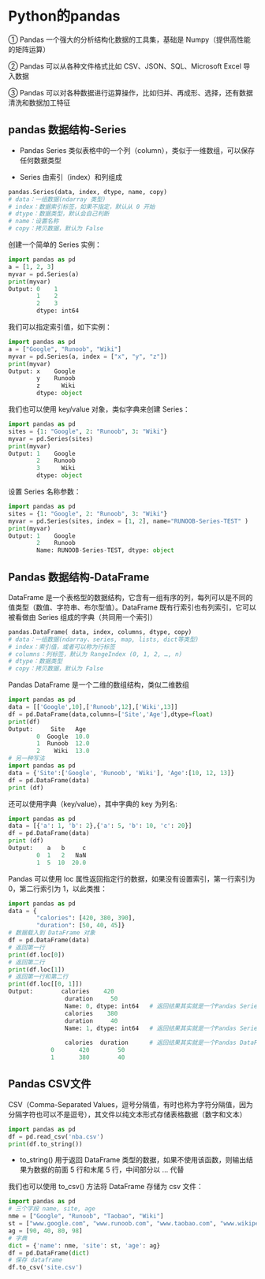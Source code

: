 # Python的pandas

① Pandas 一个强大的分析结构化数据的工具集，基础是 Numpy（提供高性能的矩阵运算）

② Pandas 可以从各种文件格式比如 CSV、JSON、SQL、Microsoft Excel 导入数据

③ Pandas 可以对各种数据进行运算操作，比如归并、再成形、选择，还有数据清洗和数据加工特征

## pandas 数据结构-Series

- Pandas Series 类似表格中的一个列（column），类似于一维数组，可以保存任何数据类型

- Series 由索引（index）和列组成

```python
pandas.Series(data, index, dtype, name, copy)
# data：一组数据(ndarray 类型)
# index：数据索引标签，如果不指定，默认从 0 开始
# dtype：数据类型，默认会自己判断
# name：设置名称
# copy：拷贝数据，默认为 False
```

创建一个简单的 Series 实例：

```python
import pandas as pd
a = [1, 2, 3]
myvar = pd.Series(a)
print(myvar)
Output: 0    1
        1    2
        2    3
        dtype: int64
```

我们可以指定索引值，如下实例：

```python
import pandas as pd
a = ["Google", "Runoob", "Wiki"]
myvar = pd.Series(a, index = ["x", "y", "z"])
print(myvar)
Output: x    Google
        y    Runoob
        z      Wiki
        dtype: object
```

我们也可以使用 key/value 对象，类似字典来创建 Series：

```python
import pandas as pd
sites = {1: "Google", 2: "Runoob", 3: "Wiki"}
myvar = pd.Series(sites)
print(myvar)
Output: 1    Google
        2    Runoob
        3      Wiki
        dtype: object
```

设置 Series 名称参数：

```python
import pandas as pd
sites = {1: "Google", 2: "Runoob", 3: "Wiki"}
myvar = pd.Series(sites, index = [1, 2], name="RUNOOB-Series-TEST" )
print(myvar)
Output: 1    Google
        2    Runoob
        Name: RUNOOB-Series-TEST, dtype: object
```

## Pandas 数据结构-DataFrame

DataFrame 是一个表格型的数据结构，它含有一组有序的列，每列可以是不同的值类型（数值、字符串、布尔型值）。DataFrame 既有行索引也有列索引，它可以被看做由 Series 组成的字典（共同用一个索引）

```python
pandas.DataFrame( data, index, columns, dtype, copy)
# data：一组数据(ndarray、series, map, lists, dict等类型)
# index：索引值，或者可以称为行标签
# columns：列标签，默认为 RangeIndex (0, 1, 2, …, n) 
# dtype：数据类型
# copy：拷贝数据，默认为 False
```

Pandas DataFrame 是一个二维的数组结构，类似二维数组

```python
import pandas as pd
data = [['Google',10],['Runoob',12],['Wiki',13]]
df = pd.DataFrame(data,columns=['Site','Age'],dtype=float)
print(df)
Output:     Site   Age
        0  Google  10.0
        1  Runoob  12.0
        2    Wiki  13.0
# 另一种写法
import pandas as pd
data = {'Site':['Google', 'Runoob', 'Wiki'], 'Age':[10, 12, 13]}
df = pd.DataFrame(data)
print (df)
```

还可以使用字典（key/value），其中字典的 key 为列名:

```python
import pandas as pd
data = [{'a': 1, 'b': 2},{'a': 5, 'b': 10, 'c': 20}]
df = pd.DataFrame(data)
print (df)
Output:    a   b     c
        0  1   2   NaN
        1  5  10  20.0
```

Pandas 可以使用 loc 属性返回指定行的数据，如果没有设置索引，第一行索引为 0，第二行索引为 1，以此类推：

```python
import pandas as pd
data = {
        "calories": [420, 380, 390],
        "duration": [50, 40, 45]}
# 数据载入到 DataFrame 对象
df = pd.DataFrame(data)
# 返回第一行
print(df.loc[0])
# 返回第二行
print(df.loc[1])
# 返回第一行和第二行
print(df.loc[[0, 1]])
Output:        calories    420
                duration     50
                Name: 0, dtype: int64   # 返回结果其实就是一个Pandas Series数据
                calories    380
                duration     40
                Name: 1, dtype: int64   # 返回结果其实就是一个Pandas Series数据
                
                calories  duration      # 返回结果其实就是一个Pandas DataFrame数据
            0       420        50
            1       380        40
```

## Pandas CSV文件

CSV（Comma-Separated Values，逗号分隔值，有时也称为字符分隔值，因为分隔字符也可以不是逗号），其文件以纯文本形式存储表格数据（数字和文本）

```python
import pandas as pd
df = pd.read_csv('nba.csv')
print(df.to_string())
```
- to_string() 用于返回 DataFrame 类型的数据，如果不使用该函数，则输出结果为数据的前面 5 行和末尾 5 行，中间部分以 ... 代替

我们也可以使用 to_csv() 方法将 DataFrame 存储为 csv 文件：

```python
import pandas as pd
# 三个字段 name, site, age
nme = ["Google", "Runoob", "Taobao", "Wiki"]
st = ["www.google.com", "www.runoob.com", "www.taobao.com", "www.wikipedia.org"]
ag = [90, 40, 80, 98]
# 字典
dict = {'name': nme, 'site': st, 'age': ag}
df = pd.DataFrame(dict)
# 保存 dataframe
df.to_csv('site.csv')
```